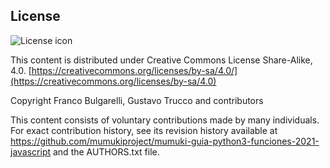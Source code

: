 ## License
![License icon](https://licensebuttons.net/l/by-sa/3.0/88x31.png)

This content is distributed under Creative Commons License Share-Alike, 4.0. [https://creativecommons.org/licenses/by-sa/4.0/](https://creativecommons.org/licenses/by-sa/4.0)

Copyright Franco Bulgarelli, Gustavo Trucco and contributors

This content consists of voluntary contributions made by many
individuals. For exact contribution history, see its revision history
available at https://github.com/mumukiproject/mumuki-guia-python3-funciones-2021-javascript and the AUTHORS.txt file.


